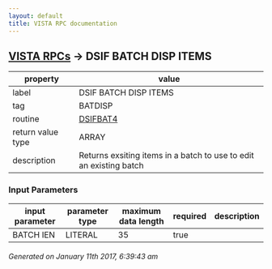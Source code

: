 ```yaml
---
layout: default
title: VISTA RPC documentation
---
```




## [VISTA RPCs](TableOfContent.md) &#8594; DSIF BATCH DISP ITEMS 

 property | value 
--- | --- 
 label | DSIF BATCH DISP ITEMS
 tag | BATDISP
 routine | [DSIFBAT4](http://code.osehra.org/dox/Routine_DSIFBAT4_source.html)
 return value type | ARRAY
 description | Returns exsiting items in a batch to use to edit an existing batch

### Input Parameters

| input parameter | parameter type | maximum data length | required | description | 
| --- | --- | --- | --- | --- | 
| BATCH IEN | LITERAL | 35 | true |  | 




 ###### Generated on January 11th 2017, 6:39:43 am